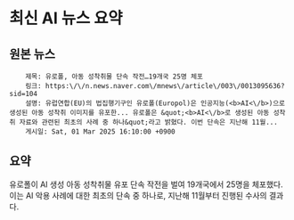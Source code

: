 # 최신 AI 뉴스 요약

## 원본 뉴스
		제목: 유로폴, 아동 성착취물 단속 작전…19개국 25명 체포
		링크: https:\/\/n.news.naver.com\/mnews\/article\/003\/0013095636?sid=104
		설명: 유럽연합(EU)의 법집행기구인 유로폴(Europol)은 인공지능(<b>AI<\/b>)으로 생성된 아동 성착취 이미지를 유포한... 유로폴은 &quot;<b>AI<\/b>로 생성된 아동 성착취 자료와 관련된 최초의 사례 중 하나&quot;라고 밝혔다. 이번 단속은 지난해 11월... 
		게시일: Sat, 01 Mar 2025 16:10:00 +0900


## 요약
유로폴이 AI 생성 아동 성착취물 유포 단속 작전을 벌여 19개국에서 25명을 체포했다. 이는 AI 악용 사례에 대한 최초의 단속 중 하나로, 지난해 11월부터 진행된 수사의 결과다.
